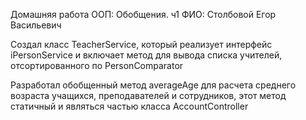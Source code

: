 Домашняя работа ООП: Обобщения. ч1
ФИО: Столбовой Егор Васильевич

Создал класс TeacherService, который реализует интерфейс iPersonService и включает метод для вывода списка учителей, отсортированного по PersonComparator

Разработал обобщенный метод averageAge для расчета среднего возраста учащихся, преподавателей и сотрудников, этот метод статичный и являться частью класса AccountController
